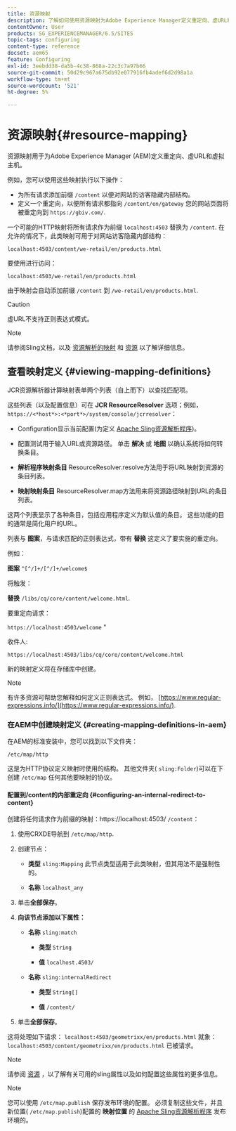 ```yaml
---
title: 资源映射
description: 了解如何使用资源映射为Adobe Experience Manager定义重定向、虚URL和虚拟主机。
contentOwner: User
products: SG_EXPERIENCEMANAGER/6.5/SITES
topic-tags: configuring
content-type: reference
docset: aem65
feature: Configuring
exl-id: 3eebdd38-da5b-4c38-868a-22c3c7a97b66
source-git-commit: 50d29c967a675db92e077916fb4adef6d2d98a1a
workflow-type: tm+mt
source-wordcount: '521'
ht-degree: 5%

---
```


# 资源映射{#resource-mapping}

资源映射用于为Adobe Experience Manager (AEM)定义重定向、虚URL和虚拟主机。

例如，您可以使用这些映射执行以下操作：

* 为所有请求添加前缀 `/content` 以便对网站的访客隐藏内部结构。
* 定义一个重定向，以便所有请求都指向 `/content/en/gateway` 您的网站页面将被重定向到 `https://gbiv.com/`.

一个可能的HTTP映射将所有请求作为前缀 `localhost:4503` 替换为 `/content`. 在允许的情况下，此类映射可用于对网站访客隐藏内部结构：

`localhost:4503/content/we-retail/en/products.html`

要使用进行访问：

`localhost:4503/we-retail/en/products.html`

由于映射会自动添加前缀 `/content` 到 `/we-retail/en/products.html`.

>[!CAUTION]
>
>虚URL不支持正则表达式模式。

>[!NOTE]
>
>请参阅Sling文档，以及 [资源解析的映射](https://sling.apache.org/documentation/the-sling-engine/mappings-for-resource-resolution.html) 和 [资源](https://sling.apache.org/documentation/the-sling-engine/resources.html) 以了解详细信息。

## 查看映射定义 {#viewing-mapping-definitions}

JCR资源解析器计算映射表单两个列表（自上而下）以查找匹配项。

这些列表（以及配置信息）可在 **JCR ResourceResolver** 选项；例如， `https://<*host*>:<*port*>/system/console/jcrresolver`：

* Configuration显示当前配置(为定义 [Apache Sling资源解析程序](/help/sites-deploying/osgi-configuration-settings.md#apacheslingresourceresolver))。

* 配置测试用于输入URL或资源路径。 单击 **解决** 或 **地图** 以确认系统将如何转换条目。

* **解析程序映射条目**
ResourceResolver.resolve方法用于将URL映射到资源的条目列表。

* **映射映射条目**
ResourceResolver.map方法用来将资源路径映射到URL的条目列表。

这两个列表显示了各种条目，包括应用程序定义为默认值的条目。 这些功能的目的通常是简化用户的URL。

列表与 **图案**，与请求匹配的正则表达式，带有 **替换** 这定义了要实施的重定向。

例如：

**图案** `^[^/]+/[^/]+/welcome$`

将触发：

**替换** `/libs/cq/core/content/welcome.html`.

要重定向请求：

`https://localhost:4503/welcome` &quot;

收件人:

`https://localhost:4503/libs/cq/core/content/welcome.html`

新的映射定义将在存储库中创建。

>[!NOTE]
>
>有许多资源可帮助您解释如何定义正则表达式。 例如， [https://www.regular-expressions.info/](https://www.regular-expressions.info/).

### 在AEM中创建映射定义 {#creating-mapping-definitions-in-aem}

在AEM的标准安装中，您可以找到以下文件夹：

`/etc/map/http`

这是为HTTP协议定义映射时使用的结构。 其他文件夹( `sling:Folder`)可以在下创建 `/etc/map` 任何其他要映射的协议。

#### 配置到/content的内部重定向 {#configuring-an-internal-redirect-to-content}

创建将任何请求作为前缀的映射：https://localhost:4503/ `/content`：

1. 使用CRXDE导航到 `/etc/map/http`.

1. 创建节点：

   * **类型** `sling:Mapping`
此节点类型适用于此类映射，但其用法不是强制性的。

   * **名称** `localhost_any`

1. 单击&#x200B;**全部保存**。
1. **向该节点添加以下属性：**

   * **名称** `sling:match`

      * **类型** `String`

      * **值** `localhost.4503/`

   * **名称** `sling:internalRedirect`

      * **类型** `String[]`

      * **值** `/content/`

1. 单击&#x200B;**全部保存**。

这将处理如下请求：
`localhost:4503/geometrixx/en/products.html`
就象：
`localhost:4503/content/geometrixx/en/products.html`
已被请求。

>[!NOTE]
>
>请参阅 [资源](https://sling.apache.org/documentation/the-sling-engine/resources.html) ，以了解有关可用的sling属性以及如何配置这些属性的更多信息。

>[!NOTE]
>
>您可以使用 `/etc/map.publish` 保存发布环境的配置。 必须复制这些文件，并且新位置( `/etc/map.publish`)配置的 **映射位置** 的 [Apache Sling资源解析程序](/help/sites-deploying/osgi-configuration-settings.md#apacheslingresourceresolver) 发布环境的。
